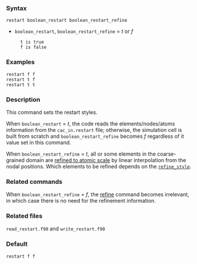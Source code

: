 
### Syntax

	restart boolean_restart boolean_restart_refine

* `boolean_restart`, `boolean_restart_refine` = _t_ or _f_

		t is true
		f is false

### Examples

	restart f f
	restart t f
	restart t t

### Description

This command sets the restart styles.

When `boolean_restart` = _t_, the code reads the elements/nodes/atoms information from the `cac_in.restart` file; otherwise, the simulation cell is built from scratch and `boolean_restart_refine` becomes _f_ regardless of it value set in this command.

When `boolean_restart_refine` = _t_, all or some elements in the coarse-grained domain are [refined to atomic scale](http://dx.doi.org/10.1016/j.ijsolstr.2016.03.030) by linear interpolation from the nodal positions. Which elements to be refined depends on the [`refine_style`](refine.md).

### Related commands

When `boolean_restart_refine` = _f_, the [refine](refine.md) command becomes irrelevant, in which case there is no need for the refinement information.

### Related files

`read_restart.f90` and `write_restart.f90`

### Default

	restart f f